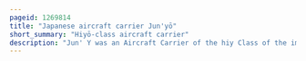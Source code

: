```yaml
---
pageid: 1269814
title: "Japanese aircraft carrier Jun'yō"
short_summary: "Hiyō-class aircraft carrier"
description: "Jun' Y was an Aircraft Carrier of the hiy Class of the imperial japanese Navy. She was built as the Passenger Liner Kashiwara Maru but was purchased by the Ijn in 1941 while still under Construction and converted into an Aircraft Carrier. Completed in may 1942 the Ship participated in the aleutian Islands Campaign the following Month and in several Battles during the guadalcanal Campaign later in the Year. She used her Aircraft from Land Bases during several Battles in the new Guinea and solomon Islands Campaigns."
---
```

